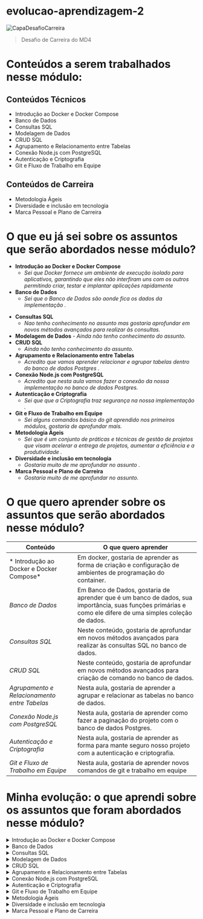 # evolucao-aprendizagem-2


![CapaDesafioCarreira](https://github.com/nizgabriel/Evolucao-de-aprendizagem/assets/158636491/dc81dc42-a09f-4bf4-b071-d7c01577fe14)


> Desafio de Carreira do MD4


<h1>Conteúdos a serem trabalhados nesse módulo:</h1> 

## Conteúdos Técnicos

-  Introdução ao Docker e Docker Compose
-  Banco de Dados
-  Consultas SQL
-  Modelagem de Dados
-  CRUD SQL
-  Agrupamento e Relacionamento entre Tabelas
-  Conexão Node.js com PostgreSQL
-  Autenticação e Criptografia
-  Git e Fluxo de Trabalho em Equipe

## Conteúdos de Carreira

- Metodologia Ágeis
- Diversidade e inclusão em tecnologia
- Marca Pessoal e Plano de Carreira


# O que eu já sei sobre os assuntos que serão abordados nesse módulo?

+ **Introdução ao Docker e Docker Compose**
    - *Sei que  Docker fornece um ambiente de execução isolado para aplicativos, garantindo que eles não interfiram uns com os outros permitindo criar, testar e implantar aplicações rapidamente*
+ **Banco de Dados**
    - *Sei que o Banco de Dados são aonde fica os dados da implementação .*
- **Consultas SQL**
    - *Nao tenho conhecimento no assunto mas gostaria aprofundar em novos métodos avançados para realizar às consultas.*
- **Modelagem de Dados**
      - *Ainda não tenho conhecimento do assunto.*
- **CRUD SQL**
    - *Ainda não tenho conhecimento do assunto.*
- **Agrupamento e Relacionamento entre Tabelas**
    - *Acredito que vamos aprender relacionar e agrupar tabelas dentro do banco de dados Postgres .*
- **Conexão Node.js com PostgreSQL**
    - *Acredito que nesta aula vamos fazer a conexão da nossa implementação no banco de dados Postgres.*
- **Autenticação e Criptografia**
    - *Sei que que a Criptografia traz segurança na nossa implementação .*
- **Git e Fluxo de Trabalho em Equipe**
    - *Sei alguns comandos básico do git aprendido nos primeiros módulos, gostaria de aprofundar mais.*
- **Metodologia Ágeis**
    - *Sei que é um conjunto de práticas e técnicas de gestão de projetos que visam acelerar a entrega de projetos, aumentar a eficiência e a produtividade  .*
 - **Diversidade e inclusão em tecnologia**
    - *Gostaria muito de me aprofundar no assunto .*
 - **Marca Pessoal e Plano de Carreira**
    - *Gostaria muito de me aprofundar no assunto.*


# O que quero aprender sobre os assuntos que serão abordados nesse módulo?


| **Conteúdo**  | **O que quero aprender** |
| ------------- | ------------- |
| * Introdução ao Docker e Docker Compose* | Em docker, gostaria de aprender as forma de criação e configuração de ambientes de programação do container.   |
| *Banco de Dados*  | Em Banco de Dados, gostaria de aprender que é um banco de dados, sua importância, suas funções primárias e como ele difere de uma simples coleção de dados. |
| *Consultas SQL*  | Neste conteúdo, gostaria de aprofundar em novos métodos avançados para realizar às consultas SQL no banco de dados.  |
| *CRUD SQL*  | Neste conteúdo, gostaria de aprofundar em novos métodos avançados para criação de comando no banco de dados.  |
| *Agrupamento e Relacionamento entre Tabelas*  | Nesta aula, gostaria de aprender a agrupar e relacionar as tabelas no banco de dados.  |
| *Conexão Node.js com PostgreSQL*  | Nesta aula, gostaria de aprender como fazer a paginação do projeto com o banco de dados Postgres.  |
| *Autenticação e Criptografia*  | Nesta aula, gostaria de aprender as forma para mante seguro nosso projeto com a autenticação e criptografia.  |
| *Git e Fluxo de Trabalho em Equipe*  | Nesta aula, gostaria de aprender novos comandos de git e trabalho em equipe  |

# Minha evolução: o que aprendi sobre os assuntos que foram abordados nesse módulo?

<details>
<summary>Introdução ao Docker e Docker Compose</summary>
    
*Neste conteúdo,.....*
</details>

<details>
<summary>Banco de Dados</summary>

*Neste conteúdo ...*
</details>

 <details>
<summary>Consultas SQL</summary>
     
 *Neste conteúdo....*
</details>

  <details>
<summary>Modelagem de Dados</summary>
      
*Neste conteúdo....*
</details>

  <details>
<summary>CRUD SQL</summary>

*Neste....*
</details>

  <details>
<summary>Agrupamento e Relacionamento entre Tabelas</summary>

*Nesta aula ....*

</details>



  <details>
<summary>Conexão Node.js com PostgreSQL</summary>
      
*Nesta aula ....*

</details>
  <details>
<summary>Autenticação e Criptografia</summary>
      
 *Nesta aula......*
</details>
   <details>
<summary>Git e Fluxo de Trabalho em Equipe</summary>
      
 *Nesta aula ....*
</details>
   <details>
<summary>Metodologia Ágeis</summary>
      
 *Nesta aula ..
</details>
   <details>
<summary>Diversidade e inclusão em tecnologia</summary>
      
 *Nesta aula ....
</details>
   <details>
<summary>Marca Pessoal e Plano de Carreira</summary>
      
 *Nesta aula ....
</details>
